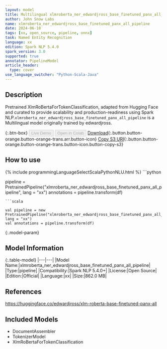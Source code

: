 ```yaml
---
layout: model
title: Multilingual xlmroberta_ner_edwardjross_base_finetuned_panx_all_pipeline pipeline XlmRoBertaForTokenClassification from edwardjross
author: John Snow Labs
name: xlmroberta_ner_edwardjross_base_finetuned_panx_all_pipeline
date: 2024-06-10
tags: [xx, open_source, pipeline, onnx]
task: Named Entity Recognition
language: xx
edition: Spark NLP 5.4.0
spark_version: 3.0
supported: true
annotator: PipelineModel
article_header:
  type: cover
use_language_switcher: "Python-Scala-Java"
---
```


## Description

Pretrained XlmRoBertaForTokenClassification, adapted from Hugging Face and curated to provide scalability and production-readiness using Spark NLP.`xlmroberta_ner_edwardjross_base_finetuned_panx_all_pipeline` is a Multilingual model originally trained by edwardjross.

{:.btn-box}
<button class="button button-orange" disabled>Live Demo</button>
<button class="button button-orange" disabled>Open in Colab</button>
[Download](https://s3.amazonaws.com/auxdata.johnsnowlabs.com/public/models/xlmroberta_ner_edwardjross_base_finetuned_panx_all_pipeline_xx_5.4.0_3.0_1718022628792.zip){:.button.button-orange.button-orange-trans.arr.button-icon}
[Copy S3 URI](s3://auxdata.johnsnowlabs.com/public/models/xlmroberta_ner_edwardjross_base_finetuned_panx_all_pipeline_xx_5.4.0_3.0_1718022628792.zip){:.button.button-orange.button-orange-trans.button-icon.button-copy-s3}

## How to use



<div class="tabs-box" markdown="1">
{% include programmingLanguageSelectScalaPythonNLU.html %}
```python

pipeline = PretrainedPipeline("xlmroberta_ner_edwardjross_base_finetuned_panx_all_pipeline", lang = "xx")
annotations =  pipeline.transform(df)   

```
```scala

val pipeline = new PretrainedPipeline("xlmroberta_ner_edwardjross_base_finetuned_panx_all_pipeline", lang = "xx")
val annotations = pipeline.transform(df)

```
</div>

{:.model-param}
## Model Information

{:.table-model}
|---|---|
|Model Name:|xlmroberta_ner_edwardjross_base_finetuned_panx_all_pipeline|
|Type:|pipeline|
|Compatibility:|Spark NLP 5.4.0+|
|License:|Open Source|
|Edition:|Official|
|Language:|xx|
|Size:|862.0 MB|

## References

https://huggingface.co/edwardjross/xlm-roberta-base-finetuned-panx-all

## Included Models

- DocumentAssembler
- TokenizerModel
- XlmRoBertaForTokenClassification
